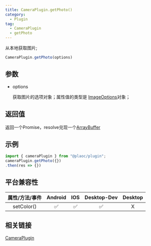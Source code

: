 ```yaml
---
title: CameraPlugin.getPhoto()
category:
  - Plugin
tag:
  - CameraPlugin
  - getPhoto
---
```


从本地获取图片;

```js
CameraPlugin.getPhoto(options)
```

## 参数

  - options

    获取图片的选项对象；属性值的类型是 [ImageOptions](../../interface/image-options/index.md)对象；

## 返回值

  返回一个Promise，resolve兑现一个[ArrayBuffer](https://developer.mozilla.org/zh-CN/docs/Web/JavaScript/Reference/Global_Objects/ArrayBuffer)

## 示例
```js
import { cameraPlugin } from "@plaoc/plugin";
cameraPlugin.getPhoto({})
.then(res => {})
```

## 平台兼容性

| 属性/方法/事件 | Android | IOS | Desktop-Dev | Desktop |
|:------------:|:-------:|:---:|:-----------:|:-------:|
| setColor()   | ✅      | ✅  | ✅          | X      |

## 相关链接

[CameraPlugin](./index.md)


